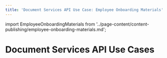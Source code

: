```yaml
---
title: 'Document Services API Use Case: Employee Onboarding Materials'
---
```


import EmployeeOnboardingMaterials from '../page-content/content-publishing/employee-onboarding-materials.md';


<Hero slots="heading" variant="fullwidth" theme="dark"  customLayout className="herobgImage" />

# Document Services API Use Cases


<MenuWrapperComponent  slots="content"  repeat="1" theme="lightest"/>

<EmployeeOnboardingMaterials />
